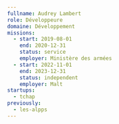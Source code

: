 ```yaml
---
fullname: Audrey Lambert
role: Développeure
domaine: Développement
missions:
  - start: 2019-08-01
    end: 2020-12-31
    status: service
    employer: Ministère des armées
  - start: 2022-11-01
    end: 2023-12-31
    status: independent
    employer: Malt
startups:
  - tchap
previously:
  - les-alpps
---
```

